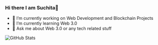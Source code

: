 ### Hi there I am Suchita👋

- 🔭 I’m currently working on Web Development and Blockchain Projects
- 🌱 I’m currently learning Web 3.0
- 💬 Ask me about Web 3.0 or any tech related stuff

![GitHub Stats](https://github-readme-stats.vercel.app/api?username=CyberNaut-bot&theme=radical)

